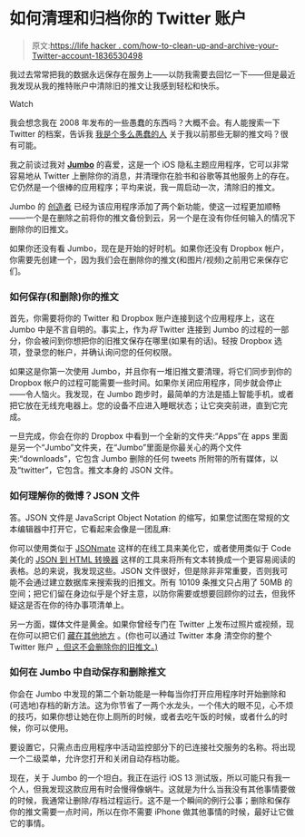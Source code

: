 # 如何清理和归档你的 Twitter 账户

> 原文:[https://life hacker . com/how-to-clean-up-and-archive-your-Twitter-account-1836530498](https://lifehacker.com/how-to-clean-up-and-archive-your-twitter-account-1836530498)

我过去常常把我的数据永远保存在服务上——以防我需要去回忆一下——但是最近我发现从我的推特账户中清除旧的推文让我感到轻松和快乐。

Watch

我会想念我在 2008 年发布的一些愚蠢的东西吗？大概不会。有人能搜索一下 Twitter 的档案，告诉我 [我是个多么愚蠢的人](https://lifehacker.com/how-to-delete-your-old-tweets-and-favs-before-your-enem-1821062277) 关于我以前那些无聊的推文吗？很有可能。

我之前谈过我对 [**Jumbo**](https://lifehacker.com/delete-old-tweets-and-protect-your-online-data-with-jum-1834240043) 的喜爱，这是一个 iOS 隐私主题应用程序，它可以非常容易地从 Twitter 上删除你的消息，并清理你在脸书和谷歌等其他服务上的存在。它仍然是一个很棒的应用程序；平均来说，我一周启动一次，清除旧的推文。

Jumbo 的 [创造者](https://twitter.com/jumboprivacy) 已经为该应用程序添加了两个新功能，使这一过程更加顺畅——一个是在删除之前将你的推文备份到云，另一个是在没有你任何输入的情况下删除你的旧推文。

如果你还没有看 Jumbo，现在是开始的好时机。如果你还没有 Dropbox 帐户，你需要先创建一个，因为我们会在删除你的推文(和图片/视频)之前用它来保存它们。

### 如何保存(和删除)你的推文

首先，你需要将你的 Twitter 和 Dropbox 账户连接到这个应用程序上，这在 Jumbo 中是不言自明的。事实上，作为*将* Twitter 连接到 Jumbo 的过程的一部分，你会被问到你想把你的旧推文保存在哪里(如果有的话)。轻按 Dropbox 选项，登录您的帐户，并确认询问您的任何权限。

如果这是你第一次使用 Jumbo，并且你有一堆旧推文要清理，将它们同步到你的 Dropbox 帐户的过程可能需要一些时间。如果你关闭应用程序，同步就会停止——令人恼火。我发现，在 Jumbo 跑步时，最简单的方法是插上智能手机，或者把它放在无线充电器上。您的设备不应进入睡眠状态；让它突突前进，直到它完成。

一旦完成，你会在你的 Dropbox 中看到一个全新的文件夹:“Apps”在 apps 里面是另一个“Jumbo”文件夹，在“Jumbo”里面是你最关心的两个文件夹:“downloads”，它包含 Jumbo 删除的任何 tweets 所附带的所有媒体，以及“twitter”，它包含。推文本身的 JSON 文件。

### 如何理解你的微博？JSON 文件

答。JSON 文件是 JavaScript Object Notation 的缩写，如果您试图在常规的文本编辑器中打开它，它看起来会像是一团乱麻:

你可以使用类似于 [JSONmate](http://jsonmate.com/) 这样的在线工具来美化它，或者使用类似于 Code 美化的 [JSON 到 HTML 转换器](https://codebeautify.org/json-to-html-converter) 这样的工具来将所有文本转换成一个更容易阅读的表格。总的来说，我发现这些。JSON 文件很好，但是除非非常重要，否则我可能不会通过建立数据库来搜索我的旧推文。所有 10109 条推文只占用了 50MB 的空间；把它们留在身边似乎是个好主意，以防你需要或想要回顾你的过去，但我怀疑这是否在你的待办事项清单上。

另一方面，媒体文件是黄金。如果你曾经专门在 Twitter 上发布过照片或视频，现在你可以把它们 [藏在其他地方](https://lifehacker.com/google-one-is-now-open-for-everyone-but-is-it-a-good-d-1826049257) 。(你也可以通过 Twitter 本身 清空你的整个 Twitter 账户 [，但这不会删除你的旧推文。)](https://help.twitter.com/en/managing-your-account/how-to-download-your-twitter-archive)

### 如何在 Jumbo 中自动保存和删除推文

你会在 Jumbo 中发现的第二个新功能是一种每当你打开应用程序时开始删除和(可选地)存档的新方法。这为你节省了一两个水龙头，一个伟大的眼不见，心不烦的技巧，如果你想让她在你上厕所的时候，或者去吃午饭的时候，或者什么的时候，你可以使用。

要设置它，只需点击应用程序中活动监控部分下的已连接社交服务的名称。将出现一个二级菜单，允许您打开和关闭自动存档功能。

现在，关于 Jumbo 的一个坦白。我正在运行 iOS 13 测试版，所以可能只有我一个人，但我发现这款应用有时会慢得像蜗牛。这就是为什么当我没有其他事情要做的时候，我通常让删除/存档过程运行。这不是一个瞬间的例行公事；删除和保存你的推文需要一点时间，所以在你不需要 iPhone 做其他事情的时候，最好让它做它的事情。